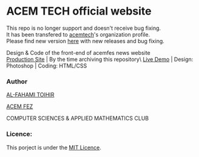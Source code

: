 # ACEM TECH official website

This repo is no longer support and doesn't receive bug fixing.\
It has been transfered to [acemtech](https://github.com/acemtech/acemtech)'s organization profile.\
Please find new version [here](https://github.com/acemtech/acemtech) with new releases and bug fixing.


Design & Code of the front-end of acemfes news website\
[Production Site](https://acemtech.org/) | By the time archiving this repository\ 
[Live Demo](https://alfahami.github.io/news-acemfes/) | Design: Photoshop | Coding: HTML/CSS 



### Author
 [AL-FAHAMI TOIHIR](https://alfahami.github.io/ "Resume")
 
 [ACEM FEZ](http://www.acemfes.com "Coming Soon")
 
 COMPUTER SCIENCES & APPLIED MATHEMATICS CLUB
 
 ### Licence: 
 This porject is under the [MIT Licence](https://opensource.org/licenses/MIT).

